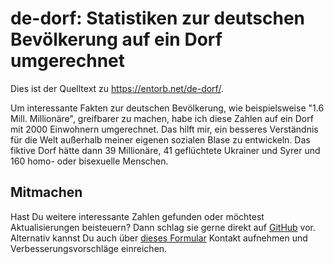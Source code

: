 # de-dorf: Statistiken zur deutschen Bevölkerung auf ein Dorf umgerechnet

Dies ist der Quelltext zu <https://entorb.net/de-dorf/>.

Um interessante Fakten zur deutschen Bevölkerung, wie beispielsweise "1.6 Mill. Millionäre", greifbarer zu machen, habe ich diese Zahlen auf ein Dorf mit 2000 Einwohnern umgerechnet. Das hilft mir, ein besseres Verständnis für die Welt außerhalb meiner eigenen sozialen Blase zu entwickeln. Das fiktive Dorf hätte dann 39 Millionäre, 41 geflüchtete Ukrainer und Syrer und 160 homo- oder bisexuelle Menschen.

## Mitmachen

Hast Du weitere interessante Zahlen gefunden oder möchtest Aktualisierungen beisteuern? Dann schlag sie gerne direkt auf [GitHub](https://github.com/entorb/de-dorf/blob/main/data/data.tsv) vor. Alternativ kannst Du auch über [dieses Formular](https://entorb.net/contact.php?origin=de-dorf) Kontakt aufnehmen und Verbesserungsvorschläge einreichen.
